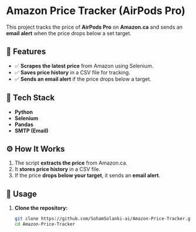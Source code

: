 # Amazon Price Tracker (AirPods Pro)

This project tracks the price of **AirPods Pro** on **Amazon.ca** and sends an **email alert** when the price drops below a set target.

## 🚀 Features
- ✅ **Scrapes the latest price** from Amazon using Selenium.
- ✅ **Saves price history** in a CSV file for tracking.
- ✅ **Sends an email alert** if the price drops below a target.

## 🔧 Tech Stack
- **Python**
- **Selenium**
- **Pandas**
- **SMTP (Email)**

## ⚙️ How It Works
1. The script **extracts the price** from Amazon.ca.
2. It **stores price history** in a CSV file.
3. If the price **drops below your target**, it sends an **email alert**.

## 📌 Usage
1. **Clone the repository:**
   ```bash
   git clone https://github.com/SohamSolanki-ai/Amazon-Price-Tracker.git
   cd Amazon-Price-Tracker

